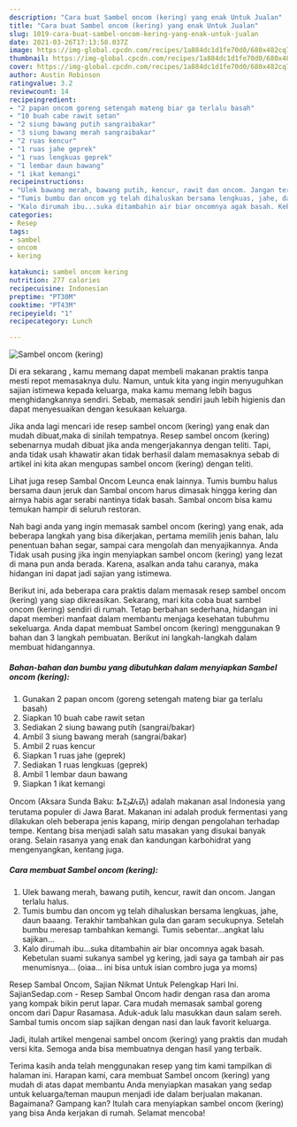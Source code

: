 ```yaml
---
description: "Cara buat Sambel oncom (kering) yang enak Untuk Jualan"
title: "Cara buat Sambel oncom (kering) yang enak Untuk Jualan"
slug: 1019-cara-buat-sambel-oncom-kering-yang-enak-untuk-jualan
date: 2021-03-26T17:13:58.037Z
image: https://img-global.cpcdn.com/recipes/1a884dc1d1fe70d0/680x482cq70/sambel-oncom-kering-foto-resep-utama.jpg
thumbnail: https://img-global.cpcdn.com/recipes/1a884dc1d1fe70d0/680x482cq70/sambel-oncom-kering-foto-resep-utama.jpg
cover: https://img-global.cpcdn.com/recipes/1a884dc1d1fe70d0/680x482cq70/sambel-oncom-kering-foto-resep-utama.jpg
author: Austin Robinson
ratingvalue: 3.2
reviewcount: 14
recipeingredient:
- "2 papan oncom goreng setengah mateng biar ga terlalu basah"
- "10 buah cabe rawit setan"
- "2 siung bawang putih sangraibakar"
- "3 siung bawang merah sangraibakar"
- "2 ruas kencur"
- "1 ruas jahe geprek"
- "1 ruas lengkuas geprek"
- "1 lembar daun bawang"
- "1 ikat kemangi"
recipeinstructions:
- "Ulek bawang merah, bawang putih, kencur, rawit dan oncom. Jangan terlalu halus."
- "Tumis bumbu dan oncom yg telah dihaluskan bersama lengkuas, jahe, daun baaang. Terakhir tambahkan gula dan garam secukupnya. Setelah bumbu meresap tambahkan kemangi. Tumis sebentar...angkat lalu sajikan..."
- "Kalo dirumah ibu...suka ditambahin air biar oncomnya agak basah. Kebetulan suami sukanya sambel yg kering, jadi saya ga tambah air pas menumisnya... (oiaa... ini bisa untuk isian combro juga ya moms)"
categories:
- Resep
tags:
- sambel
- oncom
- kering

katakunci: sambel oncom kering 
nutrition: 277 calories
recipecuisine: Indonesian
preptime: "PT30M"
cooktime: "PT43M"
recipeyield: "1"
recipecategory: Lunch

---
```



![Sambel oncom (kering)](https://img-global.cpcdn.com/recipes/1a884dc1d1fe70d0/680x482cq70/sambel-oncom-kering-foto-resep-utama.jpg)

Di era  sekarang , kamu memang dapat membeli makanan praktis tanpa mesti repot memasaknya dulu. Namun, untuk kita yang ingin menyuguhkan sajian istimewa kepada keluarga, maka kamu memang lebih bagus menghidangkannya sendiri. Sebab, memasak sendiri jauh lebih higienis dan dapat menyesuaikan dengan kesukaan keluarga.

Jika anda lagi mencari ide resep sambel oncom (kering) yang enak dan mudah dibuat,maka di sinilah tempatnya. Resep sambel oncom (kering)  sebenarnya mudah dibuat jika anda mengerjakannya dengan teliti. Tapi, anda tidak usah khawatir akan tidak berhasil dalam memasaknya 
sebab di artikel ini kita akan mengupas sambel oncom (kering) dengan teliti.  

Lihat juga resep Sambal Oncom Leunca enak lainnya. Tumis bumbu halus bersama daun jeruk dan Sambal oncom harus dimasak hingga kering dan airnya habis agar serabi nantinya tidak basah. Sambal oncom bisa kamu temukan hampir di seluruh restoran.

Nah bagi anda yang ingin memasak sambel oncom (kering) yang enak, ada beberapa langkah yang bisa dikerjakan, pertama memilih jenis bahan, lalu penentuan bahan segar, sampai cara mengolah dan menyajikannya. Anda Tidak usah pusing jika ingin menyiapkan sambel oncom (kering) yang lezat di mana pun anda berada. Karena, asalkan anda  tahu caranya, maka hidangan ini dapat jadi sajian yang istimewa.

Berikut ini, ada beberapa cara praktis  dalam memasak resep sambel oncom (kering) yang siap dikreasikan. Sekarang, mari kita coba buat sambel oncom (kering) sendiri di rumah. Tetap berbahan sederhana, hidangan ini dapat memberi manfaat dalam membantu menjaga kesehatan tubuhmu sekeluarga. Anda dapat membuat Sambel oncom (kering) menggunakan 9 bahan dan 3 langkah pembuatan. Berikut ini langkah-langkah dalam membuat hidangannya.

<!--inarticleads1-->

##### Bahan-bahan dan bumbu yang dibutuhkan dalam menyiapkan Sambel oncom (kering):

1. Gunakan 2 papan oncom (goreng setengah mateng biar ga terlalu basah)
1. Siapkan 10 buah cabe rawit setan
1. Sediakan 2 siung bawang putih (sangrai/bakar)
1. Ambil 3 siung bawang merah (sangrai/bakar)
1. Ambil 2 ruas kencur
1. Siapkan 1 ruas jahe (geprek)
1. Sediakan 1 ruas lengkuas (geprek)
1. Ambil 1 lembar daun bawang
1. Siapkan 1 ikat kemangi


Oncom (Aksara Sunda Baku: ᮇᮔ᮪ᮎᮧᮙ᮪) adalah makanan asal Indonesia yang terutama populer di Jawa Barat. Makanan ini adalah produk fermentasi yang dilakukan oleh beberapa jenis kapang, mirip dengan pengolahan terhadap tempe. Kentang bisa menjadi salah satu masakan yang disukai banyak orang. Selain rasanya yang enak dan kandungan karbohidrat yang mengenyangkan, kentang juga. 

<!--inarticleads2-->

##### Cara membuat Sambel oncom (kering):

1. Ulek bawang merah, bawang putih, kencur, rawit dan oncom. Jangan terlalu halus.
1. Tumis bumbu dan oncom yg telah dihaluskan bersama lengkuas, jahe, daun baaang. Terakhir tambahkan gula dan garam secukupnya. Setelah bumbu meresap tambahkan kemangi. Tumis sebentar...angkat lalu sajikan...
1. Kalo dirumah ibu...suka ditambahin air biar oncomnya agak basah. Kebetulan suami sukanya sambel yg kering, jadi saya ga tambah air pas menumisnya... (oiaa... ini bisa untuk isian combro juga ya moms)


Resep Sambal Oncom, Sajian Nikmat Untuk Pelengkap Hari Ini. SajianSedap.com - Resep Sambal Oncom hadir dengan rasa dan aroma yang kompak bikin perut lapar. Cara mudah memasak sambal goreng oncom dari Dapur Rasamasa. Aduk-aduk lalu masukkan daun salam sereh. Sambal tumis oncom siap sajikan dengan nasi dan lauk favorit keluarga. 

Jadi, itulah artikel mengenai  sambel oncom (kering)  yang praktis dan mudah versi kita. Semoga anda bisa membuatnya dengan hasil yang terbaik. 

Terima kasih anda telah menggunakan resep yang tim kami tampilkan di halaman ini. Harapan kami, cara membuat  Sambel oncom (kering) yang mudah di atas dapat membantu Anda menyiapkan masakan yang sedap untuk keluarga/teman maupun menjadi ide dalam berjualan makanan. Bagaimana? Gampang kan? Itulah cara menyiapkan sambel oncom (kering) yang bisa Anda kerjakan di rumah. Selamat mencoba!

